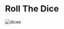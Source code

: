 # Roll The Dice

![dicee](https://user-images.githubusercontent.com/52041924/205193659-268ad91d-f33d-4e64-a85d-294c3c0e0db2.gif)
